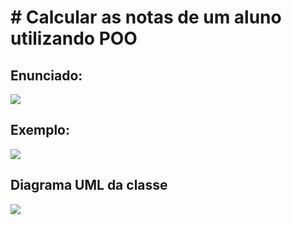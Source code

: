 # # Calcular as notas de um aluno utilizando POO


## Enunciado:
<img src="https://user-images.githubusercontent.com/78604613/191979993-423d34a2-75f8-419c-89e4-c0ff4fabd554.png" />


## Exemplo:
<img src="https://user-images.githubusercontent.com/78604613/191980123-7c7333cb-4eaa-4d89-b081-cd924ca6c970.png" />


## Diagrama UML da classe
<img src="https://user-images.githubusercontent.com/78604613/191991086-a302078d-b6ad-4f55-a883-ca6340467a5a.png" />
